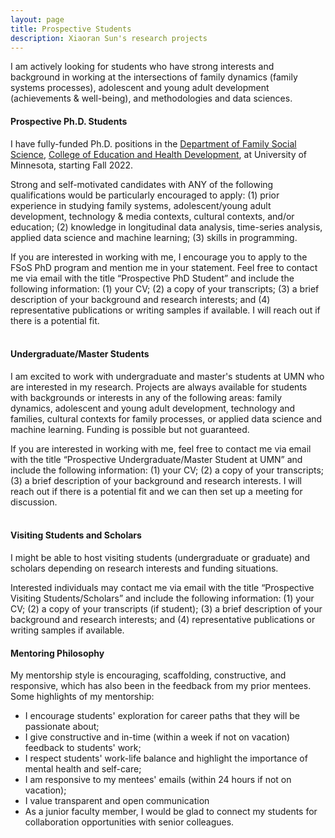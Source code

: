```yaml
---
layout: page
title: Prospective Students
description: Xiaoran Sun's research projects
---
```

<meta name="format-detection" content="telephone=no">

I am actively looking for students who have strong interests and background in working at the intersections of family dynamics (family systems processes), adolescent and young adult development (achievements & well-being), and methodologies and data sciences.

#### Prospective Ph.D. Students

I have fully-funded Ph.D. positions in the <a href="https://www.cehd.umn.edu/fsos/index.html">Department of Family Social Science</a>, <a href="https://www.cehd.umn.edu/">College of Education and Health Development</a>, at University of Minnesota, starting Fall 2022. <br/>

Strong and self-motivated candidates with ANY of the following qualifications would be particularly encouraged to apply: (1) prior experience in studying family systems, adolescent/young adult development, technology & media contexts, cultural contexts, and/or education; (2) knowledge in longitudinal data analysis, time-series analysis, applied data science and machine learning; (3) skills in programming.<br/>

If you are interested in working with me, I encourage you to apply to the FSoS PhD program and mention me in your statement. Feel free to contact me via email with the title “Prospective PhD Student” and include the following information: (1) your CV; (2) a copy of your transcripts; (3) a brief description of your background and research interests; and (4) representative publications or writing samples if available. I will reach out if there is a potential fit.<br/>
<br/>
#### Undergraduate/Master Students
 
I am excited to work with undergraduate and master's students at UMN who are interested in my research. Projects are always available for students with backgrounds or interests in any of the following areas: family dynamics, adolescent and young adult development, technology and families, cultural contexts for family processes, or applied data science and machine learning. Funding is possible but not guaranteed. <br/>

If you are interested in working with me, feel free to contact me via email with the title “Prospective Undergraduate/Master Student at UMN” and include the following information: (1) your CV; (2) a copy of your transcripts; (3) a brief description of your background and research interests. I will reach out if there is a potential fit and we can then set up a meeting for discussion.<br/>
<br/>
#### Visiting Students and Scholars
I might be able to host visiting students (undergraduate or graduate) and scholars depending on research interests and funding situations.

Interested individuals may contact me via email with the title “Prospective Visiting Students/Scholars” and include the following information: (1) your CV; (2) a copy of your transcripts (if student); (3) a brief description of your background and research interests; and (4) representative publications or writing samples if available.

#### Mentoring Philosophy
My mentorship style is encouraging, scaffolding, constructive, and responsive, which has also been in the feedback from my prior mentees. Some highlights of my mentorship:
- I encourage students' exploration for career paths that they will be passionate about;
- I give constructive and in-time (within a week if not on vacation) feedback to students' work;
- I respect students' work-life balance and highlight the importance of mental health and self-care;
- I am responsive to my mentees' emails (within 24 hours if not on vacation);
- I value transparent and open communication
- As a junior faculty member, I would be glad to connect my students for collaboration opportunities with senior colleagues.


